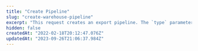 ```yaml
---
title: "Create Pipeline"
slug: "create-warehouse-pipeline"
excerpt: "This request creates an export pipeline. The `type` parameter defines the kind of pipeline that is initiated. Note that only 2 recurring and 1 non-recurring events pipelines (**data_source**: `events`) are allowed per project.\n\nCreate API returns the name of the pipeline created. Use the name of the pipeline to check the status of or cancel the pipeline."
hidden: false
createdAt: "2022-02-18T20:12:47.076Z"
updatedAt: "2023-09-26T21:06:37.984Z"
---
```

